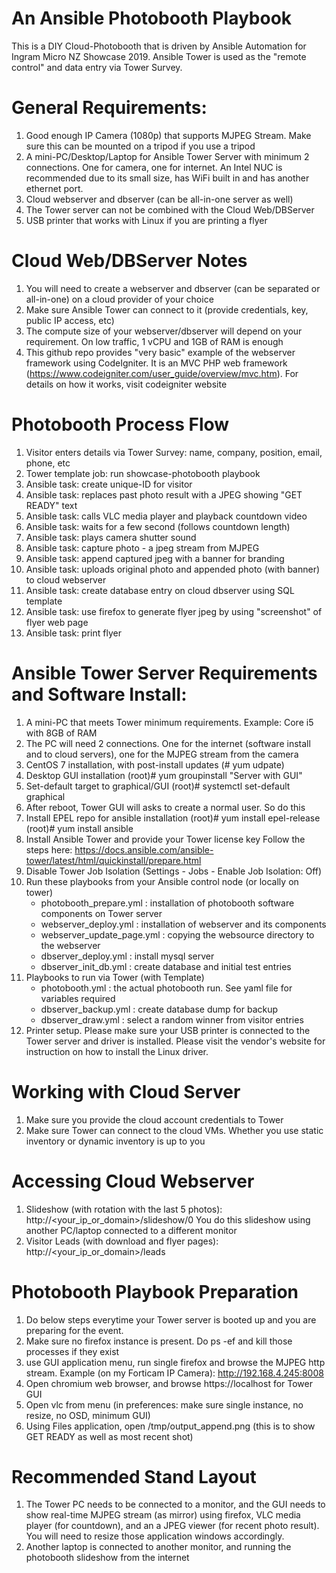 # An Ansible Photobooth Playbook

This is a DIY Cloud-Photobooth that is driven by Ansible Automation for Ingram Micro NZ Showcase 2019.
Ansible Tower is used as the "remote control" and data entry via Tower Survey.

# General Requirements:
1. Good enough IP Camera (1080p) that supports MJPEG Stream. Make sure this can be mounted on a tripod if you use a tripod
2. A mini-PC/Desktop/Laptop for Ansible Tower Server with minimum 2 connections. One for camera, one for internet. An Intel NUC is recommended due to its small size, has WiFi built in and has another ethernet port.
3. Cloud webserver and dbserver (can be all-in-one server as well)
4. The Tower server can not be combined with the Cloud Web/DBServer
5. USB printer that works with Linux if you are printing a flyer

# Cloud Web/DBServer Notes
1. You will need to create a webserver and dbserver (can be separated or all-in-one) on a cloud provider of your choice
2. Make sure Ansible Tower can connect to it (provide credentials, key, public IP access, etc)
3. The compute size of your webserver/dbserver will depend on your requirement. On low traffic, 1 vCPU and 1GB of RAM is enough
4. This github repo provides "very basic" example of the webserver framework using CodeIgniter. It is an MVC PHP web framework (https://www.codeigniter.com/user_guide/overview/mvc.htm). For details on how it works, visit codeigniter website

# Photobooth Process Flow
1. Visitor enters details via Tower Survey: name, company, position, email, phone, etc
2. Tower template job: run showcase-photobooth playbook
3. Ansible task: create unique-ID for visitor
4. Ansible task: replaces past photo result with a JPEG showing "GET READY" text
5. Ansible task: calls VLC media player and playback countdown video
6. Ansible task: waits for a few second (follows countdown length)
7. Ansible task: plays camera shutter sound
8. Ansible task: capture photo - a jpeg stream from MJPEG
9. Ansible task: append captured jpeg with a banner for branding
10. Ansible task: uploads original photo and appended photo (with banner) to cloud webserver
11. Ansible task: create database entry on cloud dbserver using SQL template
12. Ansible task: use firefox to generate flyer jpeg by using "screenshot" of flyer web page
13. Ansible task: print flyer

# Ansible Tower Server Requirements and Software Install:
1. A mini-PC that meets Tower minimum requirements. Example: Core i5 with 8GB of RAM
2. The PC will need 2 connections. One for the internet (software install and to cloud servers), one for the MJPEG stream from the camera
3. CentOS 7 installation, with post-install updates (# yum udpate)
4. Desktop GUI installation
   (root)# yum groupinstall "Server with GUI"
5. Set-default target to graphical/GUI 
   (root)# systemctl set-default graphical
6. After reboot, Tower GUI will asks to create a normal user. So do this
7. Install EPEL repo for ansible installation
   (root)# yum install epel-release
   (root)# yum install ansible
8. Install Ansible Tower and provide your Tower license key
   Follow the steps here: https://docs.ansible.com/ansible-tower/latest/html/quickinstall/prepare.html
9. Disable Tower Job Isolation (Settings - Jobs - Enable Job Isolation: Off)
10. Run these playbooks from your Ansible control node (or locally on tower)
    - photobooth_prepare.yml : installation of photobooth software components on Tower server
    - webserver_deploy.yml : installation of webserver and its components
    - webserver_update_page.yml : copying the websource directory to the webserver
    - dbserver_deploy.yml : install mysql server
    - dbserver_init_db.yml : create database and initial test entries
11. Playbooks to run via Tower (with Template)
    - photobooth.yml : the actual photobooth run. See yaml file for variables required
    - dbserver_backup.yml : create database dump for backup
    - dbserver_draw.yml : select a random winner from visitor entries
12. Printer setup. Please make sure your USB printer is connected to the Tower server and driver is installed. Please visit the vendor's website for instruction on how to install the Linux driver.

# Working with Cloud Server
1. Make sure you provide the cloud account credentials to Tower
2. Make sure Tower can connect to the cloud VMs. Whether you use static inventory or dynamic inventory is up to you

# Accessing Cloud Webserver
1. Slideshow (with rotation with the last 5 photos): http://<your_ip_or_domain>/slideshow/0
   You do this slideshow using another PC/laptop connected to a different monitor
2. Visitor Leads (with download and flyer pages): http://<your_ip_or_domain>/leads

# Photobooth Playbook Preparation
1. Do below steps everytime your Tower server is booted up and you are preparing for the event.
2. Make sure no firefox instance is present. Do ps -ef and kill those processes if they exist
3. use GUI application menu, run single firefox and browse the MJPEG http stream. Example (on my Forticam IP Camera): http://192.168.4.245:8008
4. Open chromium web browser, and browse https://localhost for Tower GUI
5. Open vlc from menu (in preferences: make sure single instance, no resize, no OSD, minimum GUI)
6. Using Files application, open /tmp/output_append.png (this is to show GET READY as well as most recent shot)

# Recommended Stand Layout
1. The Tower PC needs to be connected to a monitor, and the GUI needs to show real-time MJPEG stream (as mirror) using firefox, VLC media player (for countdown), and an a JPEG viewer (for recent photo result). You will need to resize those application windows accordingly.
2. Another laptop is connected to another monitor, and running the photobooth slideshow from the internet

